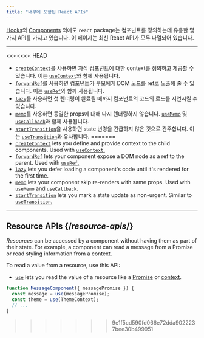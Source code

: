 ```yaml
---
title: "내부에 포함된 React APIs"
---
```


<Intro>

[Hooks](/reference/react)와 [Components](/reference/react/components) 외에도 `react` package는 컴포넌트를 정의하는데 유용한 몇 가지 API를 가지고 있습니다. 이 페이지는 최신 React API가 모두 나열되어 있습니다.

</Intro>

---

<<<<<<< HEAD
* [`createContext`](/reference/react/createContext)를 사용하면 자식 컴포넌트에 대한 context를 정의하고 제공할 수 있습니다. 이는 [`useContext`](/reference/react/useContext)와 함께 사용됩니다.
* [`forwardRef`](/reference/react/forwardRef)를 사용하면 컴포넌트가 부모에게 DOM 노드를 ref로 노출해 줄 수 있습니다. 이는 [`useRef`](/reference/react/useRef)와 함께 사용됩니다.
* [`lazy`](/reference/react/lazy)를 사용하면 첫 렌더링이 완료될 때까지 컴포넌트의 코드의 로드를 지연시킬 수 있습니다.
* [`memo`](/reference/react/memo)를 사용하면 동일한 props에 대해 다시 렌더링하지 않습니다. [`useMemo`](/reference/react/useMemo) 및 [`useCallback`](/reference/react/useCallback)과 함께 사용됩니다.
* [`startTransition`](/reference/react/startTransition)을 사용하면 state 변경을 긴급하지 않은 것으로 간주합니다. 이는 [`useTransition`](/reference/react/useTransition)과 유사합니다.
=======
* [`createContext`](/reference/react/createContext) lets you define and provide context to the child components. Used with [`useContext`.](/reference/react/useContext)
* [`forwardRef`](/reference/react/forwardRef) lets your component expose a DOM node as a ref to the parent. Used with [`useRef`.](/reference/react/useRef)
* [`lazy`](/reference/react/lazy) lets you defer loading a component's code until it's rendered for the first time.
* [`memo`](/reference/react/memo) lets your component skip re-renders with same props. Used with [`useMemo`](/reference/react/useMemo) and [`useCallback`.](/reference/react/useCallback)
* [`startTransition`](/reference/react/startTransition) lets you mark a state update as non-urgent. Similar to [`useTransition`.](/reference/react/useTransition)

---

## Resource APIs {/*resource-apis*/}

*Resources* can be accessed by a component without having them as part of their state. For example, a component can read a message from a Promise or read styling information from a context.

To read a value from a resource, use this API:

* [`use`](/reference/react/use) lets you read the value of a resource like a [Promise](https://developer.mozilla.org/en-US/docs/Web/JavaScript/Reference/Global_Objects/Promise) or [context](/learn/passing-data-deeply-with-context).
```js
function MessageComponent({ messagePromise }) {
  const message = use(messagePromise);
  const theme = use(ThemeContext);
  // ...
}
```
>>>>>>> 9e1f5cd590fd066e72dda9022237bee30b499951

